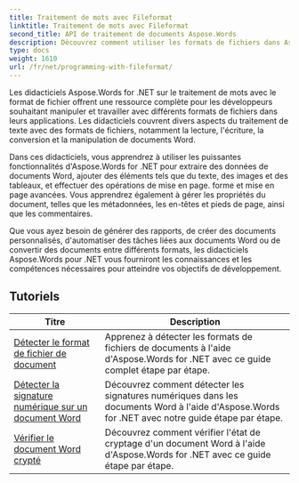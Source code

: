 ```yaml
---
title: Traitement de mots avec Fileformat
linktitle: Traitement de mots avec Fileformat
second_title: API de traitement de documents Aspose.Words
description: Découvrez comment utiliser les formats de fichiers dans Aspose.Words pour .NET. Les didacticiels vous guident à travers les différentes fonctionnalités telles que la détection du format de fichier, la conversion entre formats.
type: docs
weight: 1610
url: /fr/net/programming-with-fileformat/
---
```

Les didacticiels Aspose.Words for .NET sur le traitement de mots avec le format de fichier offrent une ressource complète pour les développeurs souhaitant manipuler et travailler avec différents formats de fichiers dans leurs applications. Les didacticiels couvrent divers aspects du traitement de texte avec des formats de fichiers, notamment la lecture, l'écriture, la conversion et la manipulation de documents Word.

Dans ces didacticiels, vous apprendrez à utiliser les puissantes fonctionnalités d'Aspose.Words for .NET pour extraire des données de documents Word, ajouter des éléments tels que du texte, des images et des tableaux, et effectuer des opérations de mise en page. forme et mise en page avancées. Vous apprendrez également à gérer les propriétés du document, telles que les métadonnées, les en-têtes et pieds de page, ainsi que les commentaires.

Que vous ayez besoin de générer des rapports, de créer des documents personnalisés, d'automatiser des tâches liées aux documents Word ou de convertir des documents entre différents formats, les didacticiels Aspose.Words pour .NET vous fourniront les connaissances et les compétences nécessaires pour atteindre vos objectifs de développement.

 ## Tutoriels
| Titre | Description |
| --- | --- |
| [Détecter le format de fichier de document](./detect-file-format/) | Apprenez à détecter les formats de fichiers de documents à l'aide d'Aspose.Words for .NET avec ce guide complet étape par étape. |
| [Détecter la signature numérique sur un document Word](./detect-document-signatures/) | Découvrez comment détecter les signatures numériques dans les documents Word à l'aide d'Aspose.Words for .NET avec notre guide étape par étape. |
| [Vérifier le document Word crypté](./verify-encrypted-document/) | Découvrez comment vérifier l'état de cryptage d'un document Word à l'aide d'Aspose.Words for .NET avec ce guide étape par étape. |
